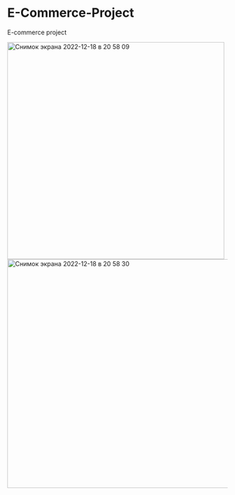 # E-Commerce-Project

E-commerce project 

<img width="496" alt="Снимок экрана 2022-12-18 в 20 58 09" src="https://user-images.githubusercontent.com/103990532/208310204-4e3beb88-588e-420b-9bde-c9067a1a6e4f.png">


<img width="523" alt="Снимок экрана 2022-12-18 в 20 58 30" src="https://user-images.githubusercontent.com/103990532/208310209-e4cc9a7b-4a35-4fca-b42d-84ca0b408f71.png">

